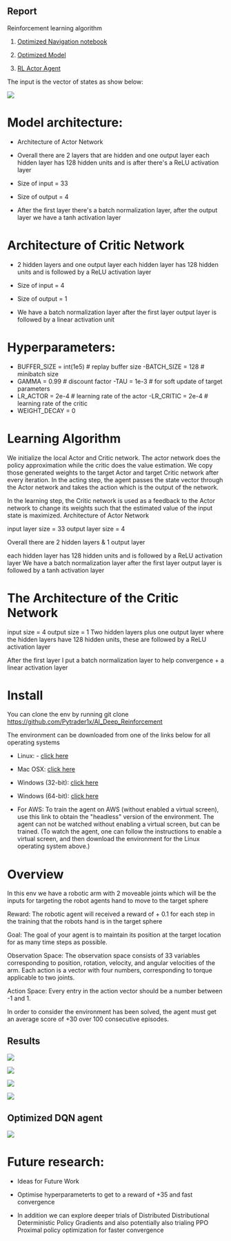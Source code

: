 ## Report
Reinforcement learning algorithm

1. [Optimized Navigation notebook](https://github.com/Pytrader1x/AI_Deep_Reinforcement/blob/master/Optimal_Continuous_Control.ipynb)

2. [Optimized Model](https://github.com/Pytrader1x/AI_Deep_Reinforcement/blob/master/model.py)

3. [RL Actor Agent](https://github.com/Pytrader1x/AI_Deep_Reinforcement/blob/master/agent.py)



The input is the vector of states as show below:

![](Start_space.png)

# Model architecture:
- Architecture of Actor Network

- Overall there are 2 layers that are hidden and one output layer
each hidden layer has 128 hidden units and is after there's a ReLU activation layer

- Size of input  = 33
- Size of output  = 4

- After the first layer there's a batch normalization layer, 
after the output layer we have a tanh activation layer

# Architecture of Critic Network

- 2 hidden layers and one output layer
each hidden layer has 128 hidden units and is followed by a ReLU activation layer

- Size of input = 4
- Size of output = 1

- We have a batch normalization layer after the first layer
output layer is followed by a linear activation unit


# Hyperparameters:

- BUFFER_SIZE = int(1e5)  # replay buffer size
-BATCH_SIZE = 128        # minibatch size
- GAMMA = 0.99            # discount factor
-TAU = 1e-3              # for soft update of target parameters
- LR_ACTOR = 2e-4         # learning rate of the actor
-LR_CRITIC = 2e-4        # learning rate of the critic
- WEIGHT_DECAY = 0  


# Learning Algorithm


We initialize the local Actor and Critic network. The actor network does the policy approximation while the critic does the value estimation. We copy those generated weights to the target Actor and target Critic network after every iteration. In the acting step, the agent passes the state vector through the Actor network and takes the action which is the output of the network. 

In the learning step, the Critic network is used as a feedback to the Actor network to change its weights such that the estimated value of the input state is maximized. 
Architecture of Actor Network

input layer size = 33
output layer size = 4

Overall there are 2 hidden layers & 1 output layer

each hidden layer has 128 hidden units and is followed by a ReLU activation layer
We have a batch normalization layer after the first layer
output layer is followed by a tanh activation layer

# The Architecture of the Critic Network

input size = 4
output size = 1
Two hidden layers plus one output layer where
the hidden layers have 128 hidden units, these are followed by a ReLU activation layer

After the first layer I put a batch normalization layer to help convergence + a linear activation layer



# Install

You can clone the env by running git clone https://github.com/Pytrader1x/AI_Deep_Reinforcement

The environment can be downloaded from one of the links below for all operating systems

- Linux: - [click here](https://s3-us-west-1.amazonaws.com/udacity-drlnd/P2/Reacher/one_agent/Reacher_Linux.zip)

- Mac OSX: [click here](https://s3-us-west-1.amazonaws.com/udacity-drlnd/P2/Reacher/one_agent/Reacher.app.zip)

- Windows (32-bit): [click here](https://s3-us-west-1.amazonaws.com/udacity-drlnd/P2/Reacher/one_agent/Reacher_Windows_x86.zip)

- Windows (64-bit): [click here](https://s3-us-west-1.amazonaws.com/udacity-drlnd/P2/Reacher/one_agent/Reacher_Windows_x86_64.zip)

- For AWS: To train the agent on AWS (without enabled a virtual screen), use this link to obtain the "headless" version of the environment. The agent can not be watched without enabling a virtual screen, but can be trained. (To watch the agent, one can follow the instructions to enable a virtual screen, and then download the environment for the Linux operating system above.)


# Overview
In this env we have a robotic arm with 2 moveable joints which will be the inputs for targeting the robot agents hand to move to the target sphere

Reward: The robotic agent will received a reward of + 0.1 for each step in the training that the robots hand is in the target sphere

Goal: The goal of your agent is to maintain its position at the target location for as many time steps as possible.

Observation Space: The observation space consists of 33 variables corresponding to position, rotation, velocity, and angular velocities of the arm. Each action is a vector with four numbers, corresponding to torque applicable to two joints.

Action Space: Every entry in the action vector should be a number between -1 and 1.

In order to consider the environment has been solved, the agent must get an average score of +30 over 100 consecutive episodes.


## Results

![](Result_scores.png)

![](Results.png)

![](20_armsGif.gif)

![](Result_episodic_scores.jpg)

## Optimized DQN agent
![](optimised_gif.gif)

# Future research:

- Ideas for Future Work

- Optimise hyperparameterts to get to a reward of +35 and fast convergence

- In addition we can explore deeper trials of Distributed Distributional Deterministic Policy Gradients and also potentially also trialing
PPO Proximal policy optimization for faster convergence


